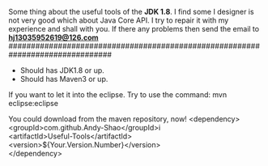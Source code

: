 Some thing about the useful tools of the **JDK 1.8**.
I find some I designer is not very good which about Java Core API.
I try to repair it with my experience and shall with you.
If there any problems then send the email to **hj13035952619@126.com**
###############################################################################

* Should has JDK1.8 or up.
* Should has Maven3 or up.

If you want to let it into the eclipse. Try to use the command:
mvn eclipse:eclipse

You could download from the maven repository, now!
&lt;dependency&gt;<br>
	&lt;groupId&gt;com.github.Andy-Shao&lt;/groupId&gt;i<br>
	&lt;artifactId&gt;Useful-Tools&lt;/artifactId&gt;<br>
	&lt;version&gt;${Your.Version.Number}&lt;/version&gt;<br>
&lt;/dependency&gt;<br>
